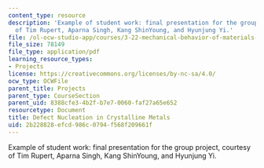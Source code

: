 ```yaml
---
content_type: resource
description: 'Example of student work: final presentation for the group project, courtesy
  of Tim Rupert, Aparna Singh, Kang ShinYoung, and Hyunjung Yi.'
file: /ol-ocw-studio-app/courses/3-22-mechanical-behavior-of-materials-spring-2008/2b228828efcd986c0794f568f209661f_defe_nuclea_pres.pdf
file_size: 78149
file_type: application/pdf
learning_resource_types:
- Projects
license: https://creativecommons.org/licenses/by-nc-sa/4.0/
ocw_type: OCWFile
parent_title: Projects
parent_type: CourseSection
parent_uid: 8388cfe3-4b2f-b7e7-0060-faf27a65e652
resourcetype: Document
title: Defect Nucleation in Crystalline Metals
uid: 2b228828-efcd-986c-0794-f568f209661f
---
```

Example of student work: final presentation for the group project, courtesy of Tim Rupert, Aparna Singh, Kang ShinYoung, and Hyunjung Yi.